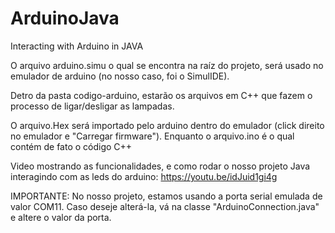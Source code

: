 # ArduinoJava
Interacting with Arduino in JAVA

O arquivo arduino.simu o qual se encontra na raíz do projeto, será usado no emulador de arduino (no nosso caso, foi o SimulIDE).

Detro da pasta codigo-arduino, estarão os arquivos em C++ que fazem o processo de ligar/desligar as lampadas.

  O arquivo.Hex será importado pelo arduino dentro do emulador (click direito no emulador e "Carregar firmware"). Enquanto o arquivo.ino é o qual contém de fato o código C++

Video mostrando as funcionalidades, e como rodar o nosso projeto Java interagindo com as leds do arduino: https://youtu.be/idJuid1gi4g

IMPORTANTE: No nosso projeto, estamos usando a porta serial emulada de valor COM11. Caso deseje alterá-la, vá na classe "ArduinoConnection.java" e altere o valor da porta. 
